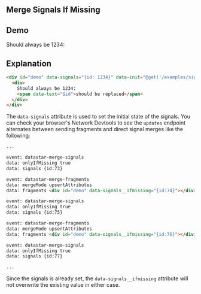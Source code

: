 ## Merge Signals If Missing

## Demo

<div data-init="@get('/examples/signals_ifmissing/updates')">
  <div>
    Should always be 1234:
    <span id="placeholder"></span>
  </div>
</div>

## Explanation

```html
<div id="demo" data-signals="{id: 1234}" data-init="@get('/examples/signals_ifmissing/updates')">
  <div>
    Should always be 1234:
    <span data-text="$id">should be replaced</span>
  </div>
</div>
```

The `data-signals` attribute is used to set the initial state of the signals. You can check your browser's Network
Devtools to see the `updates` endpoint alternates between sending fragments and direct signal merges like the following:

```md
...

event: datastar-merge-signals
data: onlyIfMissing true
data: signals {id:73}

event: datastar-merge-fragments
data: mergeMode upsertAttributes
data: fragments <div id="demo" data-signals__ifmissing="{id:74}"></div>

event: datastar-merge-signals
data: onlyIfMissing true
data: signals {id:75}

event: datastar-merge-fragments
data: mergeMode upsertAttributes
data: fragments <div id="demo" data-signals__ifmissing="{id:76}"></div>

event: datastar-merge-signals
data: onlyIfMissing true
data: signals {id:77}

...
```

Since the signals is already set, the `data-signals__ifmissing` attribute will not overwrite the existing value in
either case.